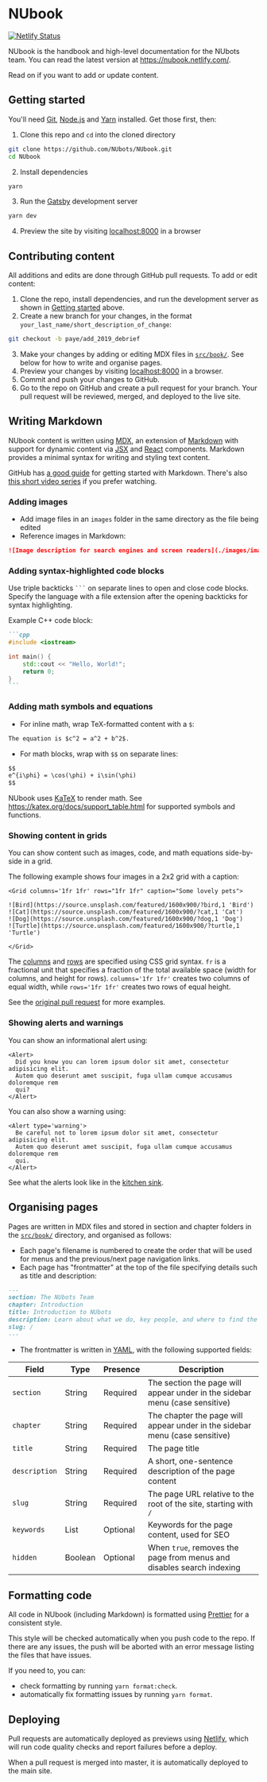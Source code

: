 # NUbook

[![Netlify Status](https://api.netlify.com/api/v1/badges/d89a0d60-217a-4563-ad03-65ccc90b9222/deploy-status)](https://app.netlify.com/sites/nubook/deploys)

NUbook is the handbook and high-level documentation for the NUbots team. You can read the latest version at https://nubook.netlify.com/.

Read on if you want to add or update content.

## Getting started

You'll need [Git](https://git-scm.com/), [Node.js](https://nodejs.org/en/) and [Yarn](https://yarnpkg.com/en/) installed. Get those first, then:

1. Clone this repo and `cd` into the cloned directory

```sh
git clone https://github.com/NUbots/NUbook.git
cd NUbook
```

2. Install dependencies

```sh
yarn
```

3. Run the [Gatsby](https://www.gatsbyjs.org/) development server

```sh
yarn dev
```

4. Preview the site by visiting [localhost:8000](http://localhost:8000) in a browser

## Contributing content

All additions and edits are done through GitHub pull requests. To add or edit content:

1. Clone the repo, install dependencies, and run the development server as shown in [Getting started](#getting-started) above.
2. Create a new branch for your changes, in the format `your_last_name/short_description_of_change`:

```sh
git checkout -b paye/add_2019_debrief
```

3. Make your changes by adding or editing MDX files in [`src/book/`](src/book/). See below for how to write and organise pages.
4. Preview your changes by visiting [localhost:8000](http://localhost:8000) in a browser.
5. Commit and push your changes to GitHub.
6. Go to the repo on GitHub and create a pull request for your branch. Your pull request will be reviewed, merged, and deployed to the live site.

## Writing Markdown

NUbook content is written using [MDX](https://mdxjs.com/), an extension of [Markdown](https://daringfireball.net/projects/markdown/) with support for dynamic content via [JSX](https://reactjs.org/docs/introducing-jsx.html) and [React](https://reactjs.org/) components. Markdown provides a minimal syntax for writing and styling text content.

GitHub has [a good guide](https://guides.github.com/features/mastering-markdown/) for getting started with Markdown. There's also [this short video series](https://www.youtube.com/playlist?list=PLu8EoSxDXHP7v7K5nZSMo9XWidbJ_Bns3) if you prefer watching.

### Adding images

- Add image files in an `images` folder in the same directory as the file being edited
- Reference images in Markdown:

```md
![Image description for search engines and screen readers](./images/image.png 'Image caption')
```

### Adding syntax-highlighted code blocks

Use triple backticks ` ``` ` on separate lines to open and close code blocks. Specify the language with a file extension after the opening backticks for syntax highlighting.

Example C++ code block:

````md
```cpp
#include <iostream>

int main() {
    std::cout << "Hello, World!";
    return 0;
}
```
````

### Adding math symbols and equations

- For inline math, wrap TeX-formatted content with a `$`:

```md
The equation is $c^2 = a^2 + b^2$.
```

- For math blocks, wrap with `$$` on separate lines:

```md
$$
e^{i\phi} = \cos(\phi) + i\sin(\phi)
$$
```

NUbook uses [KaTeX](https://katex.org/) to render math. See https://katex.org/docs/support_table.html for supported symbols and functions.

### Showing content in grids

You can show content such as images, code, and math equations side-by-side in a grid.

The following example shows four images in a 2x2 grid with a caption:

```mdx
<Grid columns='1fr 1fr' rows="1fr 1fr" caption="Some lovely pets">

![Bird](https://source.unsplash.com/featured/1600x900/?bird,1 'Bird')
![Cat](https://source.unsplash.com/featured/1600x900/?cat,1 'Cat')
![Dog](https://source.unsplash.com/featured/1600x900/?dog,1 'Dog')
![Turtle](https://source.unsplash.com/featured/1600x900/?turtle,1 'Turtle')

</Grid>
```

The [columns](https://developer.mozilla.org/en-US/docs/Web/CSS/grid-template-columns) and [rows](https://developer.mozilla.org/en-US/docs/Web/CSS/grid-template-columns) are specified using CSS grid syntax. `fr` is a fractional unit that specifies a fraction of the total available space (width for columns, and height for rows). `columns='1fr 1fr'` creates two columns of equal width, while `rows='1fr 1fr'` creates two rows of equal height.

See the [original pull request](https://github.com/NUbots/NUbook/pull/20) for more examples.

### Showing alerts and warnings

You can show an informational alert using:

```mdx
<Alert>
  Did you know you can lorem ipsum dolor sit amet, consectetur adipisicing elit.
  Autem quo deserunt amet suscipit, fuga ullam cumque accusamus doloremque rem
  qui?
</Alert>
```

You can also show a warning using:

```mdx
<Alert type='warning'>
  Be careful not to lorem ipsum dolor sit amet, consectetur adipisicing elit.
  Autem quo deserunt amet suscipit, fuga ullam cumque accusamus doloremque rem
  qui.
</Alert>
```

See what the alerts look like in the [kitchen sink](https://nubook.netlify.com/kitchen-sink#alerts).

## Organising pages

Pages are written in MDX files and stored in section and chapter folders in the [`src/book/`](src/book/) directory, and organised as follows:

- Each page's filename is numbered to create the order that will be used for menus and the previous/next page navigation links.
- Each page has "frontmatter" at the top of the file specifying details such as title and description:

```md
---
section: The NUbots Team
chapter: Introduction
title: Introduction to NUbots
description: Learn about what we do, key people, and where to find the lab.
slug: /
---
```

- The frontmatter is written in [YAML](https://gettaurus.org/docs/YAMLTutorial/), with the following supported fields:

| Field         | Type    | Presence | Description                                                                 |
| ------------- | ------- | -------- | --------------------------------------------------------------------------- |
| `section`     | String  | Required | The section the page will appear under in the sidebar menu (case sensitive) |
| `chapter`     | String  | Required | The chapter the page will appear under in the sidebar menu (case sensitive) |
| `title`       | String  | Required | The page title                                                              |
| `description` | String  | Required | A short, one-sentence description of the page content                       |
| `slug`        | String  | Required | The page URL relative to the root of the site, starting with `/`            |
| `keywords`    | List    | Optional | Keywords for the page content, used for SEO                                 |
| `hidden`      | Boolean | Optional | When `true`, removes the page from menus and disables search indexing       |

## Formatting code

All code in NUbook (including Markdown) is formatted using [Prettier](https://prettier.io/) for a consistent style.

This style will be checked automatically when you push code to the repo. If there are any issues, the push will be aborted with an error message listing the files that have issues.

If you need to, you can:

- check formatting by running `yarn format:check`.
- automatically fix formatting issues by running `yarn format`.

## Deploying

Pull requests are automatically deployed as previews using [Netlify](https://netlify.com/), which will run code quality checks and report failures before a deploy.

When a pull request is merged into master, it is automatically deployed to the main site.
